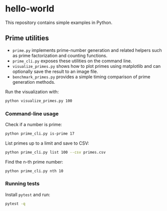 # hello-world

This repository contains simple examples in Python.

## Prime utilities

- `prime.py` implements prime-number generation and related helpers such as
  prime factorization and counting functions.
- `prime_cli.py` exposes these utilities on the command line.
- `visualize_primes.py` shows how to plot primes using matplotlib and can
  optionally save the result to an image file.
- `benchmark_primes.py` provides a simple timing comparison of prime
  generation methods.

Run the visualization with:

```bash
python visualize_primes.py 100
```

### Command-line usage

Check if a number is prime:

```bash
python prime_cli.py is-prime 17
```

List primes up to a limit and save to CSV:

```bash
python prime_cli.py list 100 --csv primes.csv
```

Find the n-th prime number:

```bash
python prime_cli.py nth 10
```

### Running tests

Install `pytest` and run:

```bash
pytest -q
```
